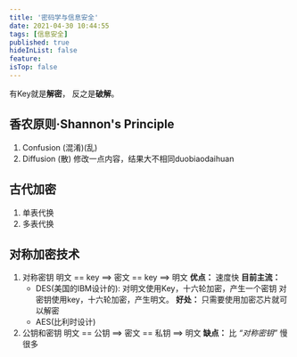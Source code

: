 ```yaml
---
title: '密码学与信息安全'
date: 2021-04-30 10:44:55
tags: [信息安全]
published: true
hideInList: false
feature: 
isTop: false
---
```


有Key就是**解密**，
反之是**破解**。

<!--more-->

## 香农原则·Shannon's Principle

1. Confusion (混淆)(乱)
2. Diffusion (散)
    修改一点内容，结果大不相同duobiaodaihuan

## 古代加密

1. 单表代换
2. 多表代换

## 对称加密技术

1. 对称密钥
    明文 == key ==> 密文 == key ==> 明文
    **优点：**
        速度快
    **目前主流：**
    + DES(美国的IBM设计的):
        对明文使用Key，十六轮加密，产生一个密钥
        对密钥使用key，十六轮加密，产生明文。
        **好处：**
            只需要使用加密芯片就可以解密
    + AES(比利时设计)
2. 公钥和密钥
    明文 == 公钥 ==> 密文 == 私钥 ==> 明文
    **缺点：**
        比 *“对称密钥”* 慢很多
